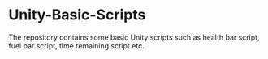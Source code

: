 # Unity-Basic-Scripts
The repository contains some basic Unity scripts such as health bar script, fuel bar script, time remaining script etc. 
